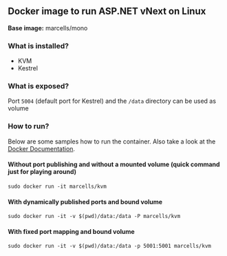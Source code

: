 ## Docker image to run ASP.NET vNext on Linux

__Base image:__ marcells/mono

### What is installed?

- KVM
- Kestrel

### What is exposed?

Port `5004` (default port for Kestrel) and the `/data` directory can be used as volume

### How to run?

Below are some samples how to run the container. Also take a look at the [Docker Documentation](http://docs.docker.com/reference/commandline/cli/#run).

#### Without port publishing and without a mounted volume (quick command just for playing around)
`sudo docker run -it marcells/kvm`

#### With dynamically published ports and bound volume
`sudo docker run -it -v $(pwd)/data:/data -P marcells/kvm`

#### With fixed port mapping and bound volume
`sudo docker run -it -v $(pwd)/data:/data -p 5001:5001 marcells/kvm`
